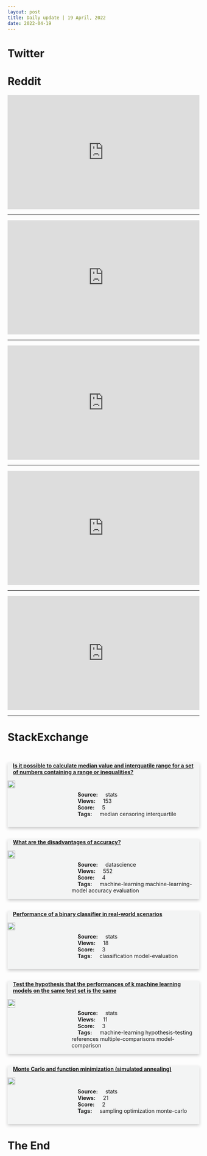 ```yaml
---
layout: post
title: Daily update | 19 April, 2022
date: 2022-04-19
---
```


<script async src="https://platform.twitter.com/widgets.js" charset="utf-8"></script>


<script src='https://storage.ko-fi.com/cdn/scripts/overlay-widget.js'></script>
<script>
  kofiWidgetOverlay.draw('themldojo', {
    'type': 'floating-chat',
    'floating-chat.donateButton.text': 'Support me',
    'floating-chat.donateButton.background-color': '#f45d22',
    'floating-chat.donateButton.text-color': '#fff'
  });
</script>

# Twitter 

<blockquote class="twitter-tweet"><a href="https://twitter.com/AndrewYNg/status/1516090521281724417"></a></blockquote>

<blockquote class="twitter-tweet"><a href="https://twitter.com/marktenenholtz/status/1516023752521179137"></a></blockquote>

<blockquote class="twitter-tweet"><a href="https://twitter.com/jjwogiverse/status/1516000769790537728"></a></blockquote>

<blockquote class="twitter-tweet"><a href="https://twitter.com/TThenarasu/status/1516076297533145092"></a></blockquote>

<blockquote class="twitter-tweet"><a href="https://twitter.com/dammiedammie35/status/1515943989547044867"></a></blockquote>

<blockquote class="twitter-tweet"><a href="https://twitter.com/DeepLearningAI_/status/1516069055744069633"></a></blockquote>

<blockquote class="twitter-tweet"><a href="https://twitter.com/PyTorch/status/1516090538931281923"></a></blockquote>

<blockquote class="twitter-tweet"><a href="https://twitter.com/MetaAI/status/1516126396946341891"></a></blockquote>

<blockquote class="twitter-tweet"><a href="https://twitter.com/TensorFlow/status/1516129438081159168"></a></blockquote>

<blockquote class="twitter-tweet"><a href="https://twitter.com/slashML/status/1515873834318061575"></a></blockquote>

# Reddit 

<iframe id="reddit-embed" src="https://www.redditmedia.com/r/datascience/comments/u6dlyr/1991hr_for_a_phd_data_scientist?ref_source=embed&amp;ref=share&amp;embed=true" sandbox="allow-scripts allow-same-origin allow-popups" style="border: none;" height="300" width="100%" scrolling="yes"></iframe>
<hr style="width:100%;text-align:left;margin-left:0">
<iframe id="reddit-embed" src="https://www.redditmedia.com/r/MachineLearning/comments/u6n5lq/news_not_sure_if_this_has_been_posted_before_but?ref_source=embed&amp;ref=share&amp;embed=true" sandbox="allow-scripts allow-same-origin allow-popups" style="border: none;" height="300" width="100%" scrolling="yes"></iframe>
<hr style="width:100%;text-align:left;margin-left:0">
<iframe id="reddit-embed" src="https://www.redditmedia.com/r/dataengineering/comments/u6d2cd/what_do_you_all_think_of_vendors_on_this_sub?ref_source=embed&amp;ref=share&amp;embed=true" sandbox="allow-scripts allow-same-origin allow-popups" style="border: none;" height="300" width="100%" scrolling="yes"></iframe>
<hr style="width:100%;text-align:left;margin-left:0">
<iframe id="reddit-embed" src="https://www.redditmedia.com/r/statistics/comments/u6gd2z/q_what_is_the_difference_between_statistical?ref_source=embed&amp;ref=share&amp;embed=true" sandbox="allow-scripts allow-same-origin allow-popups" style="border: none;" height="300" width="100%" scrolling="yes"></iframe>
<hr style="width:100%;text-align:left;margin-left:0">
<iframe id="reddit-embed" src="https://www.redditmedia.com/r/MachineLearning/comments/u6fgmh/d_are_there_any_analog_ai_computing_chips_on_the?ref_source=embed&amp;ref=share&amp;embed=true" sandbox="allow-scripts allow-same-origin allow-popups" style="border: none;" height="300" width="100%" scrolling="yes"></iframe>
<hr style="width:100%;text-align:left;margin-left:0">

<style>
.card {
box-shadow: 0 4px 8px 0 rgba(0,0,0,0.2);
transition: 0.3s;
width: 100%;
background-color: #F3F4F4;
}
p{
    margin-left:  3em;
    padding-top: 1em;
}
.part2{
    display: grid;
    grid-template-columns: 1fr 3fr;
}
h4{
    margin: 1em;
}

.card:hover {
box-shadow: 0 8px 16px 0 rgba(0,0,0,0.2);
}
b {
padding: 2px 16px;
}
</style>
  
# StackExchange 


  <br>
  <div class="card">
  <h4><a href='https://stats.stackexchange.com/questions/572001/is-it-possible-to-calculate-median-value-and-interquatile-range-for-a-set-of-num'>Is it possible to calculate median value and interquatile range for a set of numbers containing a range or inequalities?</a></h4> 
  <div class="part2">
      <img src="https://cdn.sstatic.net/Sites/stats/Img/apple-touch-icon@2.png?v=344f57aa10cc" alt="Img missing!" style="width:40%">
      <p><b>Source:</b> stats<br><b>Views:</b> 153<br><b>Score:</b> 5<br><b>Tags:</b> <span class="badge badge-dark">median</span> <span class="badge badge-dark">censoring</span> <span class="badge badge-dark">interquartile</span></p> 
  </div>
  </div>
      
  <br>
  <div class="card">
  <h4><a href='https://datascience.stackexchange.com/questions/110124/what-are-the-disadvantages-of-accuracy'>What are the disadvantages of accuracy?</a></h4> 
  <div class="part2">
      <img src="https://cdn.sstatic.net/Sites/datascience/Img/apple-touch-icon@2.png?v=1c36463984b3" alt="Img missing!" style="width:40%">
      <p><b>Source:</b> datascience<br><b>Views:</b> 552<br><b>Score:</b> 4<br><b>Tags:</b> <span class="badge badge-dark">machine-learning</span> <span class="badge badge-dark">machine-learning-model</span> <span class="badge badge-dark">accuracy</span> <span class="badge badge-dark">evaluation</span></p> 
  </div>
  </div>
      
  <br>
  <div class="card">
  <h4><a href='https://stats.stackexchange.com/questions/572062/performance-of-a-binary-classifier-in-real-world-scenarios'>Performance of a binary classifier in real-world scenarios</a></h4> 
  <div class="part2">
      <img src="https://cdn.sstatic.net/Sites/stats/Img/apple-touch-icon@2.png?v=344f57aa10cc" alt="Img missing!" style="width:40%">
      <p><b>Source:</b> stats<br><b>Views:</b> 18<br><b>Score:</b> 3<br><b>Tags:</b> <span class="badge badge-dark">classification</span> <span class="badge badge-dark">model-evaluation</span></p> 
  </div>
  </div>
      
  <br>
  <div class="card">
  <h4><a href='https://stats.stackexchange.com/questions/572038/test-the-hypothesis-that-the-performances-of-k-machine-learning-models-on-the-sa'>Test the hypothesis that the performances of k machine learning models on the same test set is the same</a></h4> 
  <div class="part2">
      <img src="https://cdn.sstatic.net/Sites/stats/Img/apple-touch-icon@2.png?v=344f57aa10cc" alt="Img missing!" style="width:40%">
      <p><b>Source:</b> stats<br><b>Views:</b> 11<br><b>Score:</b> 3<br><b>Tags:</b> <span class="badge badge-dark">machine-learning</span> <span class="badge badge-dark">hypothesis-testing</span> <span class="badge badge-dark">references</span> <span class="badge badge-dark">multiple-comparisons</span> <span class="badge badge-dark">model-comparison</span></p> 
  </div>
  </div>
      
  <br>
  <div class="card">
  <h4><a href='https://stats.stackexchange.com/questions/572050/monte-carlo-and-function-minimization-simulated-annealing'>Monte Carlo and function minimization (simulated annealing)</a></h4> 
  <div class="part2">
      <img src="https://cdn.sstatic.net/Sites/stats/Img/apple-touch-icon@2.png?v=344f57aa10cc" alt="Img missing!" style="width:40%">
      <p><b>Source:</b> stats<br><b>Views:</b> 21<br><b>Score:</b> 2<br><b>Tags:</b> <span class="badge badge-dark">sampling</span> <span class="badge badge-dark">optimization</span> <span class="badge badge-dark">monte-carlo</span></p> 
  </div>
  </div>
      
# The End